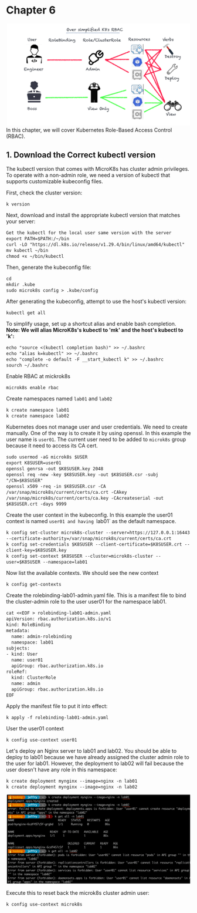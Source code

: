 # Chapter 6
<div style="text-align: center;">
  <img src="/img/chap6-rbac.png" alt="Description of the image" width="500"/>
</div>
In this chapter, we will cover Kubernetes Role-Based Access Control (RBAC).

## 1. Download the Correct kubectl version
The kubectl version that comes with MicroK8s has cluster admin privileges. To operate with a non-admin role, we need a version of kubectl that supports customizable kubeconfig files.

First, check the cluster version:
```
k version
```

Next, download and install the appropriate kubectl version that matches your server:
```
Get the kubectl for the local user same version with the server
export PATH=$PATH:/~/bin
curl -LO "https://dl.k8s.io/release/v1.29.4/bin/linux/amd64/kubectl"
mv kubectl ~/bin
chmod +x ~/bin/kubectl
```

Then, generate the kubeconfig file:
```
cd 
mkdir .kube
sudo microk8s config > .kube/config
```

After generating the kubeconfig, attempt to use the host's kubectl version:
```
kubectl get all
```

To simplify usage, set up a shortcut alias and enable bash completion. **Note: We will alias MicroK8s's kubectl to 'mk' and the host's kubectl to 'k':**
```
echo "source <(kubectl completion bash)" >> ~/.bashrc
echo "alias k=kubectl" >> ~/.bashrc
echo "complete -o default -F __start_kubectl k" >> ~/.bashrc
sourch ~/.bashrc
```

Enable RBAC at mickrok8s
```
microk8s enable rbac
```

Create namespaces named `lab01` and `lab02`
```
k create namespace lab01
k create namespace lab02
```

Kubernetes does not manage user and user credentials. We need to create manually. One of the way is to create it by using openssl. In this example the user name is `user01`. The current user need to be added  to `microk8s` group because it need to access its CA cert.
```
sudo usermod -aG microk8s $USER
export K8SUSER=user01
openssl genrsa -out $K8SUSER.key 2048
openssl req -new -key $K8SUSER.key -out $K8SUSER.csr -subj "/CN=$K8SUSER"
openssl x509 -req -in $K8SUSER.csr -CA /var/snap/microk8s/current/certs/ca.crt -CAkey /var/snap/microk8s/current/certs/ca.key -CAcreateserial -out $K8SUSER.crt -days 9999
```

Create the user context in the kubeconfig. In this example the user01 context is named `user01 and having `lab01` as the default namespace.
```
k config set-cluster microk8s-cluster --server=https://127.0.0.1:16443 --certificate-authority=/var/snap/microk8s/current/certs/ca.crt
k config set-credentials $K8SUSER --client-certificate=$K8SUSER.crt --client-key=$K8SUSER.key
k config set-context $K8SUSER --cluster=microk8s-cluster --user=$K8SUSER --namespace=lab01
```

Now list the available contexts. We should see the new context
```
k config get-contexts
```


Create the rolebinding-lab01-admin.yaml file. This is a manifest file to bind the cluster-admin role to the user user01 for the namespace lab01.
```
cat <<EOF > rolebinding-lab01-admin.yaml
apiVersion: rbac.authorization.k8s.io/v1
kind: RoleBinding
metadata:
  name: admin-rolebinding
  namespace: lab01
subjects:
- kind: User
  name: user01
  apiGroup: rbac.authorization.k8s.io
roleRef:
  kind: ClusterRole
  name: admin
  apiGroup: rbac.authorization.k8s.io
EOF
```

Apply the manifest file to put it into effect:
```
k apply -f rolebinding-lab01-admin.yaml
```

User the user01 context
```
k config use-context user01 
```

Let's deploy an Nginx server to lab01 and lab02. You should be able to deploy to lab01 because we have already assigned the cluster admin role to the user for lab01. However, the deployment to lab02 will fail because the user doesn't have any role in this namespace:
```
k create deployment mynginx --image=nginx -n lab01
k create deployment mynginx --image=nginx -n lab02
```
<div style="text-align: center;">
  <img src="/img/chap6-ns.png" alt="Description of the image" width="500"/>
</div>

Execute this to reset back the microk8s cluster admin user:
```
k config use-context microk8s
```

